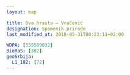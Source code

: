 ```yaml
---
layout: map

title: Dva hrasta – Vračević
designation: Spomenik prirode
last_modified_at: 2018-05-31T00:23:11+02:00

WDPA: [555589032]
BioRaS: [302]
geoSrbija:
  L1_182: [72]
---
```

